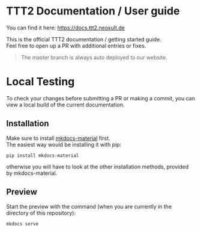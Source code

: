 # TTT2 Documentation / User guide

You can find it here: https://docs.ttt2.neoxult.de

This is the official TTT2 documentation / getting started guide.  
Feel free to open up a PR with additional entries or fixes.

> The master branch is always auto deployed to our website.

# Local Testing

To check your changes before submitting a PR or making a commit, you can view a local build of the current documentation.

## Installation

Make sure to install [mkdocs-material](https://github.com/squidfunk/mkdocs-material) first.  
The easiest way would be installing it with pip:
```
pip install mkdocs-material
```

otherwise you will have to look at the other installation methods, provided by mkdocs-material.

## Preview

Start the preview with the command (when you are currently in the directory of this repository):

```
mkdocs serve
```
